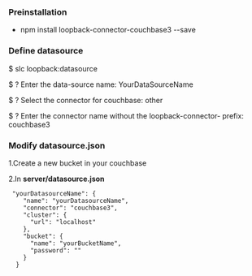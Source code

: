 ### Preinstallation
* npm install loopback-connector-couchbase3 --save

### Define datasource
$ slc loopback:datasource

$ ? Enter the data-source name: YourDataSourceName

$ ? Select the connector for couchbase: other

$ ? Enter the connector name without the loopback-connector- prefix: couchbase3


### Modify datasource.json
1.Create a new bucket in your couchbase

2.In **server/datasource.json**

```
 "yourDatasourceName": {
    "name": "yourDatasourceName",
    "connector": "couchbase3",
    "cluster": {
      "url": "localhost"
    },
    "bucket": {
      "name": "yourBucketName",
      "password": ""
    }
  }
```
